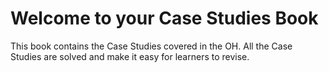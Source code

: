# Welcome to your Case Studies Book

This book contains the Case Studies covered in the OH. All the Case Studies are solved and make it easy for learners to revise. 

```{tableofcontents}
```
